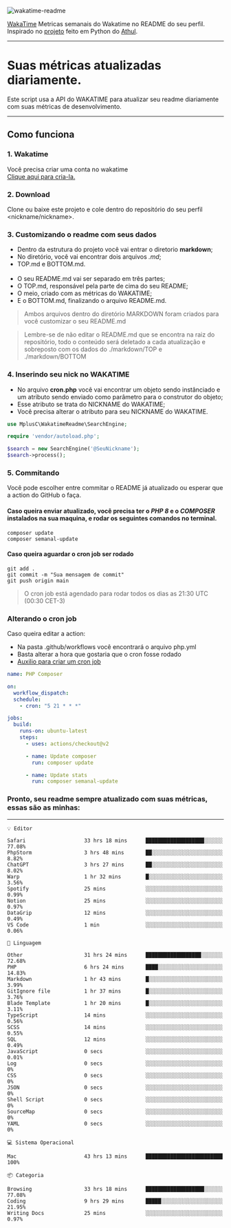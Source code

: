 ![wakatime-readme](https://socialify.git.ci/bymatheus/wakatime-readme/image?description=1&descriptionEditable=M%C3%A9tricas%20semanais%20do%20Wakatime%20no%20seu%20README%20de%20perfil.&font=KoHo&forks=1&language=1&owner=1&pattern=Signal&stargazers=1&theme=Dark)

[WakaTime](https://wakatime.com) Metricas semanais do Wakatime no README do seu perfil. <br>
Inspirado no [projeto](https://github.com/athul/waka-readme) feito em Python do [Athul](https://github.com/athul).
___

# Suas métricas atualizadas diariamente.
Este script usa a API do WAKATIME para atualizar seu readme diariamente com suas métricas de desenvolvimento.

___

## Como funciona

### 1. Wakatime
Você precisa criar uma conta no wakatime <br>
[Clique aqui para cria-la.](https://wakatime.com) 

### 2. Download
Clone ou baixe este projeto e cole dentro do repositório do seu perfil <nickname/nickname>.

### 3. Customizando o readme com seus dados
- Dentro da estrutura do projeto você vai entrar o diretorio **markdown**;  
- No diretório, você vai encontrar dois arquivos *.md*;
- TOP.md e BOTTOM.md.
<br><br>
- O seu README.md vai ser separado em três partes; 
- O TOP.md, responsável pela parte de cima do seu README;
- O meio, criado com as métricas do WAKATIME;
- E o BOTTOM.md, finalizando o arquivo README.md.<br>

> Ambos arquivos dentro do diretório MARKDOWN foram criados para você customizar o seu README.md

> Lembre-se de não editar o README.md que se encontra na raiz do repositório, todo o conteúdo será deletado a cada atualização e sobreposto com os dados do ./markdown/TOP e ./markdown/BOTTOM

### 4. Inserindo seu nick no WAKATIME
- No arquivo **cron.php** você vai encontrar um objeto sendo instânciado e um atributo sendo enviado como parâmetro para o construtor do objeto;
- Esse atributo se trata do NICKNAME do WAKATIME;
- Você precisa alterar o atributo para seu NICKNAME do WAKATIME.

```php
use MplusC\WakatimeReadme\SearchEngine;

require 'vendor/autoload.php';

$search = new SearchEngine('@SeuNickname');
$search->process();
```

### 5. Commitando
Você pode escolher entre commitar o README já atualizado ou esperar que a action do GitHub o faça. <br>

#### Caso queira enviar atualizado, você precisa ter o *PHP 8* e o *COMPOSER* instalados na sua maquina, e rodar os seguintes comandos no terminal.
```composer
composer update
composer semanal-update 
```

#### Caso queira aguardar o cron job ser rodado 
```git 
git add .
git commit -m "Sua mensagem de commit"
git push origin main
```

>O cron job está agendado para rodar todos os dias as 21:30 UTC (00:30 CET-3) 

### Alterando o cron job
Caso queira editar a action:

- Na pasta .github/workflows você encontrará o arquivo php.yml
- Basta alterar a hora que gostaria que o cron fosse rodado
- [Auxilio para criar um cron job](https://crontab.guru)

```yml
name: PHP Composer

on:
  workflow_dispatch:
  schedule:
    - cron: "5 21 * * *"

jobs:
  build:
    runs-on: ubuntu-latest
    steps:
      - uses: actions/checkout@v2

      - name: Update composer
        run: composer update

      - name: Update stats
        run: composer semanal-update
```

### Pronto, seu readme sempre atualizado com suas métricas, essas são as minhas:

___
```text
💡 Editor

Safari                   33 hrs 18 mins      ███████████████████░░░░░░     77.08%
PhpStorm                 3 hrs 48 mins       ██░░░░░░░░░░░░░░░░░░░░░░░      8.82%
ChatGPT                  3 hrs 27 mins       ██░░░░░░░░░░░░░░░░░░░░░░░      8.02%
Warp                     1 hr 32 mins        █░░░░░░░░░░░░░░░░░░░░░░░░      3.56%
Spotify                  25 mins             ░░░░░░░░░░░░░░░░░░░░░░░░░      0.99%
Notion                   25 mins             ░░░░░░░░░░░░░░░░░░░░░░░░░      0.97%
DataGrip                 12 mins             ░░░░░░░░░░░░░░░░░░░░░░░░░      0.49%
VS Code                  1 min               ░░░░░░░░░░░░░░░░░░░░░░░░░      0.06%
```
```text
💬 Linguagem

Other                    31 hrs 24 mins      ██████████████████░░░░░░░     72.68%
PHP                      6 hrs 24 mins       ████░░░░░░░░░░░░░░░░░░░░░     14.83%
Markdown                 1 hr 43 mins        █░░░░░░░░░░░░░░░░░░░░░░░░      3.99%
GitIgnore file           1 hr 37 mins        █░░░░░░░░░░░░░░░░░░░░░░░░      3.76%
Blade Template           1 hr 20 mins        █░░░░░░░░░░░░░░░░░░░░░░░░      3.11%
TypeScript               14 mins             ░░░░░░░░░░░░░░░░░░░░░░░░░      0.56%
SCSS                     14 mins             ░░░░░░░░░░░░░░░░░░░░░░░░░      0.55%
SQL                      12 mins             ░░░░░░░░░░░░░░░░░░░░░░░░░      0.49%
JavaScript               0 secs              ░░░░░░░░░░░░░░░░░░░░░░░░░      0.01%
Log                      0 secs              ░░░░░░░░░░░░░░░░░░░░░░░░░         0%
CSS                      0 secs              ░░░░░░░░░░░░░░░░░░░░░░░░░         0%
JSON                     0 secs              ░░░░░░░░░░░░░░░░░░░░░░░░░         0%
Shell Script             0 secs              ░░░░░░░░░░░░░░░░░░░░░░░░░         0%
SourceMap                0 secs              ░░░░░░░░░░░░░░░░░░░░░░░░░         0%
YAML                     0 secs              ░░░░░░░░░░░░░░░░░░░░░░░░░         0%
```
```text
💻 Sistema Operacional

Mac                      43 hrs 13 mins      █████████████████████████       100%
```
```text
📦 Categoria

Browsing                 33 hrs 18 mins      ███████████████████░░░░░░     77.08%
Coding                   9 hrs 29 mins       █████░░░░░░░░░░░░░░░░░░░░     21.95%
Writing Docs             25 mins             ░░░░░░░░░░░░░░░░░░░░░░░░░      0.97%
```
